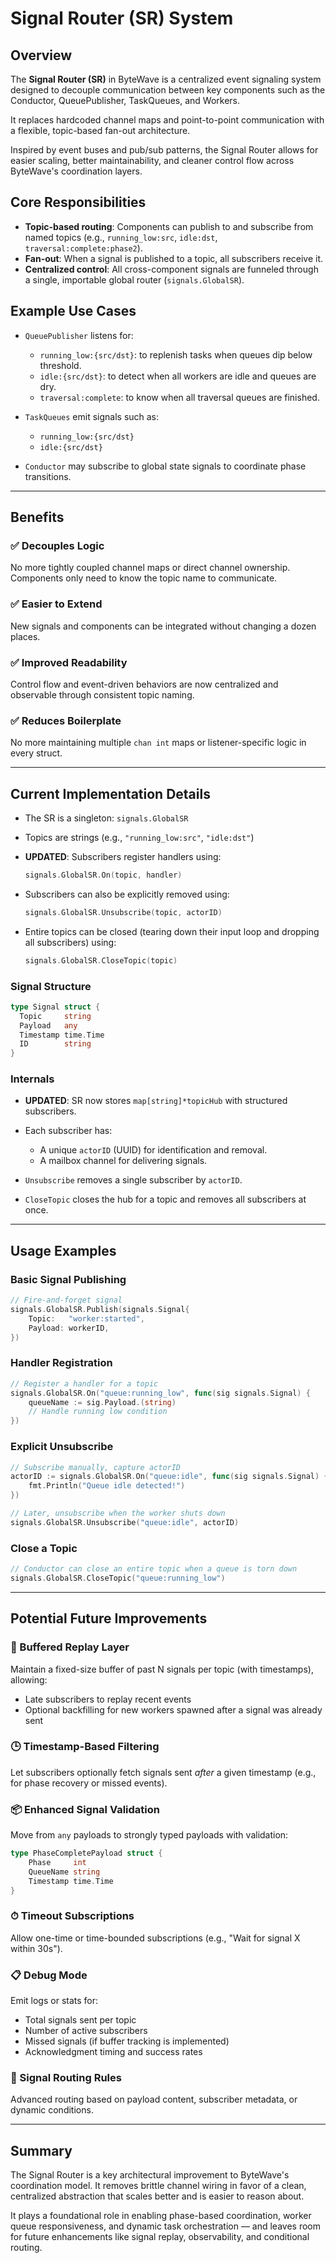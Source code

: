 # Signal Router (SR) System

## Overview

The **Signal Router (SR)** in ByteWave is a centralized event signaling system designed to decouple communication between key components such as the Conductor, QueuePublisher, TaskQueues, and Workers.

It replaces hardcoded channel maps and point-to-point communication with a flexible, topic-based fan-out architecture.

Inspired by event buses and pub/sub patterns, the Signal Router allows for easier scaling, better maintainability, and cleaner control flow across ByteWave's coordination layers.

## Core Responsibilities

* **Topic-based routing**: Components can publish to and subscribe from named topics (e.g., `running_low:src`, `idle:dst`, `traversal:complete:phase2`).
* **Fan-out**: When a signal is published to a topic, all subscribers receive it.
* **Centralized control**: All cross-component signals are funneled through a single, importable global router (`signals.GlobalSR`).

## Example Use Cases

* `QueuePublisher` listens for:

  * `running_low:{src/dst}`: to replenish tasks when queues dip below threshold.
  * `idle:{src/dst}`: to detect when all workers are idle and queues are dry.
  * `traversal:complete`: to know when all traversal queues are finished.

* `TaskQueues` emit signals such as:

  * `running_low:{src/dst}`
  * `idle:{src/dst}`

* `Conductor` may subscribe to global state signals to coordinate phase transitions.

---

## Benefits

### ✅ **Decouples Logic**

No more tightly coupled channel maps or direct channel ownership. Components only need to know the topic name to communicate.

### ✅ **Easier to Extend**

New signals and components can be integrated without changing a dozen places.

### ✅ **Improved Readability**

Control flow and event-driven behaviors are now centralized and observable through consistent topic naming.

### ✅ **Reduces Boilerplate**

No more maintaining multiple `chan int` maps or listener-specific logic in every struct.

---

## Current Implementation Details

* The SR is a singleton: `signals.GlobalSR`

* Topics are strings (e.g., `"running_low:src"`, `"idle:dst"`)

* **UPDATED**: Subscribers register handlers using:

  ```go
  signals.GlobalSR.On(topic, handler)
  ```

* Subscribers can also be explicitly removed using:

  ```go
  signals.GlobalSR.Unsubscribe(topic, actorID)
  ```

* Entire topics can be closed (tearing down their input loop and dropping all subscribers) using:

  ```go
  signals.GlobalSR.CloseTopic(topic)
  ```

### Signal Structure

```go
type Signal struct {
  Topic     string
  Payload   any
  Timestamp time.Time
  ID        string
}
```

### Internals

* **UPDATED**: SR now stores `map[string]*topicHub` with structured subscribers.
* Each subscriber has:

  * A unique `actorID` (UUID) for identification and removal.
  * A mailbox channel for delivering signals.
* `Unsubscribe` removes a single subscriber by `actorID`.
* `CloseTopic` closes the hub for a topic and removes all subscribers at once.

---

## Usage Examples

### Basic Signal Publishing

```go
// Fire-and-forget signal
signals.GlobalSR.Publish(signals.Signal{
    Topic:   "worker:started",
    Payload: workerID,
})
```

### Handler Registration

```go
// Register a handler for a topic
signals.GlobalSR.On("queue:running_low", func(sig signals.Signal) {
    queueName := sig.Payload.(string)
    // Handle running low condition
})
```

### Explicit Unsubscribe

```go
// Subscribe manually, capture actorID
actorID := signals.GlobalSR.On("queue:idle", func(sig signals.Signal) {
    fmt.Println("Queue idle detected!")
})

// Later, unsubscribe when the worker shuts down
signals.GlobalSR.Unsubscribe("queue:idle", actorID)
```

### Close a Topic

```go
// Conductor can close an entire topic when a queue is torn down
signals.GlobalSR.CloseTopic("queue:running_low")
```

---

## Potential Future Improvements

### 🔁 Buffered Replay Layer

Maintain a fixed-size buffer of past N signals per topic (with timestamps), allowing:

* Late subscribers to replay recent events
* Optional backfilling for new workers spawned after a signal was already sent

### 🕒 Timestamp-Based Filtering

Let subscribers optionally fetch signals sent *after* a given timestamp (e.g., for phase recovery or missed events).

### 📦 Enhanced Signal Validation

Move from `any` payloads to strongly typed payloads with validation:

```go
type PhaseCompletePayload struct {
    Phase     int
    QueueName string
    Timestamp time.Time
}
```

### ⏱ Timeout Subscriptions

Allow one-time or time-bounded subscriptions (e.g., "Wait for signal X within 30s").

### 📋 Debug Mode

Emit logs or stats for:

* Total signals sent per topic
* Number of active subscribers
* Missed signals (if buffer tracking is implemented)
* Acknowledgment timing and success rates

### 🔄 Signal Routing Rules

Advanced routing based on payload content, subscriber metadata, or dynamic conditions.

---

## Summary

The Signal Router is a key architectural improvement to ByteWave's coordination model. It removes brittle channel wiring in favor of a clean, centralized abstraction that scales better and is easier to reason about.

It plays a foundational role in enabling phase-based coordination, worker queue responsiveness, and dynamic task orchestration — and leaves room for future enhancements like signal replay, observability, and conditional routing.
